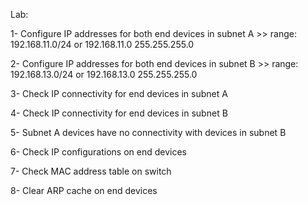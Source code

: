 Lab:

1- Configure IP addresses for both end devices in subnet A >> range: 192.168.11.0/24 or 192.168.11.0 255.255.255.0

2- Configure IP addresses for both end devices in subnet B >> range: 192.168.13.0/24 or 192.168.13.0 255.255.255.0

3- Check IP connectivity for end devices in subnet A

4- Check IP connectivity for end devices in subnet B

5- Subnet A devices have no connectivity with devices in subnet B

6- Check IP configurations on end devices

7- Check MAC address table on switch

8- Clear ARP cache on end devices

